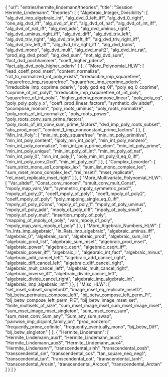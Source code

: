 {
    "url": "entries/hermite_lindemann/theories",
    "title": "Session Hermite_Lindemann",
    "theories": [
        {
            "Algebraic_Integer_Divisibility": [
                "alg_dvd_imp_algebraic_int",
                "alg_dvd_0_left_iff",
                "alg_dvd_0_right",
                "one_alg_dvd_iff",
                "alg_dvd_of_int",
                "alg_dvd_of_nat",
                "alg_dvd_of_int_iff",
                "alg_dvd_of_nat_iff",
                "alg_dvd_add",
                "alg_dvd_uminus_right",
                "alg_dvd_uminus_right_iff",
                "alg_dvd_diff",
                "alg_dvd_triv_left",
                "alg_dvd_triv_right",
                "alg_dvd_triv_left_iff",
                "alg_dvd_triv_right_iff",
                "alg_dvd_triv_left_iff'",
                "alg_dvd_triv_right_iff'",
                "alg_dvd_trans",
                "alg_dvd_mono",
                "alg_dvd_mult",
                "alg_dvd_mult2",
                "alg_dvd_int_rat",
                "prod_alg_dvd_prod",
                "alg_dvd_sum",
                "not_alg_dvd_sum",
                "fact_dvd_pochhammer",
                "coeff_higher_pderiv",
                "fact_alg_dvd_poly_higher_pderiv"
            ]
        },
        {
            "More_Polynomial_HLW": [
                "lead_coeff_prod_mset",
                "content_normalize",
                "rat_to_normalized_int_poly_exists",
                "irreducible_imp_squarefree",
                "squarefree_imp_rsquarefree",
                "squarefree_imp_coprime_pderiv",
                "irreducible_imp_coprime_pderiv",
                "poly_gcd_eq_0I",
                "poly_eq_0_coprime",
                "coprime_of_int_polyI",
                "irreducible_imp_rsquarefree_of_int_poly",
                "squarefree_of_int_polyI",
                "higher_pderiv_pcompose_linear",
                "poly_poly_eq",
                "poly_poly_poly_y_x",
                "coeff_prod_linear_factors",
                "synthetic_div_altdef",
                "pcompose_monom",
                "poly_roots_uminus",
                "poly_roots_normalize",
                "poly_roots_of_int_normalize",
                "poly_roots_power",
                "poly_roots_conv_sum_prime_factors",
                "poly_roots_of_int_conv_sum_prime_factors",
                "dvd_imp_poly_roots_subset",
                "abs_prod_mset",
                "content_1_imp_nonconstant_prime_factors"
            ]
        },
        {
            "Min_Int_Poly": [
                "min_int_poly_squarefree",
                "min_int_poly_primitive",
                "min_int_poly_content",
                "ipoly_min_int_poly",
                "min_int_poly_nonzero",
                "min_int_poly_normalize",
                "min_int_poly_prime_elem",
                "min_int_poly_prime",
                "min_int_poly_unique",
                "min_int_poly_of_int",
                "min_int_poly_of_nat",
                "min_int_poly_0",
                "min_int_poly_1",
                "poly_min_int_poly_0_eq_0_iff",
                "min_int_poly_conv_Gcd",
                "min_int_poly_eqI"
            ]
        },
        {
            "Complex_Lexorder": [
                "sum_strict_mono_ex1_complex_lex",
                "sum_list_mono_complex_lex",
                "sum_mset_mono_complex_lex",
                "rel_msetI",
                "mset_replicate",
                "rel_mset_replicate_mset_right"
            ]
        },
        {
            "More_Multivariate_Polynomial_HLW": [
                "Var_altdef",
                "Const_conv_monom",
                "smult_conv_mult_Const",
                "mpoly_map_vars_Var",
                "symmetric_mpoly_symmetric_prod'",
                "mpoly_of_poly_0",
                "coeff_mpoly_of_poly1",
                "coeff_mpoly_of_poly2",
                "coeff_mpoly_of_poly",
                "poly_mapping_single_eq_0_iff",
                "mpoly_of_poly_pCons",
                "mpoly_of_poly_1",
                "mpoly_of_poly_uminus",
                "mpoly_of_poly_add",
                "mpoly_of_poly_diff",
                "mpoly_of_poly_smult",
                "mpoly_of_poly_mult",
                "insertion_mpoly_of_poly",
                "mapping_of_mpoly_of_poly",
                "vars_mpoly_of_poly",
                "mpoly_map_vars_mpoly_of_poly"
            ]
        },
        {
            "More_Algebraic_Numbers_HLW": [
                "in_Ints_imp_algebraic",
                "in_Rats_imp_algebraic",
                "algebraic_uminus_iff",
                "algebraic_0",
                "algebraic_sum",
                "algebraic_prod",
                "algebraic_sum_list",
                "algebraic_prod_list",
                "algebraic_sum_mset",
                "algebraic_prod_mset",
                "algebraic_power",
                "algebraic_csqrt",
                "algebraic_csqrt_iff",
                "algebraic_power_iff",
                "algebraic_ii",
                "algebraic_int_fact",
                "algebraic_minus",
                "algebraic_add_cancel_left",
                "algebraic_add_cancel_right",
                "algebraic_diff_cancel_left",
                "algebraic_diff_cancel_right",
                "algebraic_mult_cancel_left",
                "algebraic_mult_cancel_right",
                "algebraic_inverse_iff",
                "algebraic_divide_cancel_left",
                "algebraic_divide_cancel_right",
                "algebraic_imp_algebraic_int",
                "algebraic_imp_algebraic_int'"
            ]
        },
        {
            "Misc_HLW": [
                "set_mset_subset_singletonD",
                "image_mset_eq_replicate_msetD",
                "bij_betw_permutes_compose_left",
                "bij_betw_compose_left_perm_Pi",
                "bij_betw_compose_left_perm_PiE",
                "bij_betw_image_mset_set",
                "finite_multisets_of_size",
                "sum_mset_image_mset_sum_mset_image_mset",
                "sum_mset_image_mset_singleton",
                "sum_mset_conv_sum",
                "sum_mset_conv_Sum_any",
                "Sum_any_sum_swap",
                "pairwise_imp_disjoint_family_on",
                "prod_nonzeroI",
                "frequently_prime_cofinite",
                "frequently_eventually_mono",
                "bij_betw_Diff",
                "bij_betw_singleton"
            ]
        },
        {
            "Hermite_Lindemann": [
                "Hermite_Lindemann_aux1",
                "Hermite_Lindemann_aux2",
                "Hermite_Lindemann_aux3",
                "Hermite_Lindemann_aux4",
                "Hermite_Lindemann'",
                "transcendental_sinh",
                "transcendental_cosh",
                "transcendental_sin",
                "transcendental_cos",
                "tan_square_neq_neg1",
                "transcendental_tan",
                "transcendental_cot",
                "transcendental_tanh",
                "transcendental_Arcsin",
                "transcendental_Arccos",
                "transcendental_Arctan"
            ]
        }
    ]
}